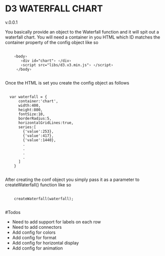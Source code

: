 D3 WATERFALL CHART
===================
<p>v.0.0.1</p>
<p>
You basically provide an object to the Waterfall function and it will spit out a waterfall chart.
You will need a container in you HTML which ID matches the container property of the config object like so
</p>
<pre>
  <code>
    &lsaquo;body&rsaquo;
       &lsaquo;div id="chart"&rsaquo; &lsaquo;/div&rsaquo;
       &lsaquo;script src="libs/d3.v3.min.js"&rsaquo; &lsaquo;/script&rsaquo;
     &lsaquo;/body&rsaquo;
  </code>
</pre>
Once the HTML is set you create the config object as follows
<pre>
  <code>
  var waterfall = {
      container:'chart',
      width:400,
      height:800,
      fontSize:10,
      borderRadius:5,
      horizontalGridLines:true,
      series:[
        {'value':253},
        {'value':417},
        {'value':1440},
        .
        .
        .
        .
      ]
    }
  </code>
</pre>

After creating the conf object you simply pass it as a parameter to createWaterfall() function like so

<pre>
  <code>
    createWaterfall(waterfall);
  </code>
</pre>

#Todos
- Need to add support for labels on each row
- Need to add connectors
- Add config for colors
- Add config for format
- Add config for horizontal display
- Add config for animation
